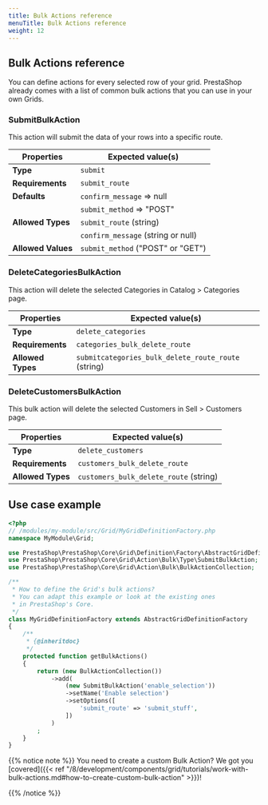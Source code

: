 ```yaml
---
title: Bulk Actions reference
menuTitle: Bulk Actions reference
weight: 12
---
```


## Bulk Actions reference

You can define actions for every selected row of your grid. PrestaShop already comes with a list of common bulk actions that you can use in your own Grids.

### SubmitBulkAction

This action will submit the data of your rows into a specific route.

| Properties         | Expected value(s)                  |
|--------------------| -----------------------------------|
| **Type**           | `submit`                           |
| **Requirements**   | `submit_route`                     |
| **Defaults**       | `confirm_message` => null          |
|                    | `submit_method` => "POST"          |
| **Allowed Types**  | `submit_route` (string)            |
|                    | `confirm_message` (string or null) |
| **Allowed Values** | `submit_method` ("POST" or "GET")  |

### DeleteCategoriesBulkAction

This action will delete the selected Categories in Catalog > Categories page.

| Properties         | Expected value(s)                                   |
|--------------------| ----------------------------------------------------|
| **Type**           | `delete_categories`                                 |
| **Requirements**   | `categories_bulk_delete_route`                      |
| **Allowed Types**  | `submitcategories_bulk_delete_route_route` (string) |

### DeleteCustomersBulkAction

This bulk action will delete the selected Customers in Sell > Customers page.

| Properties         | Expected value(s)                      |
|--------------------| ---------------------------------------|
| **Type**           | `delete_customers`                     |
| **Requirements**   | `customers_bulk_delete_route`          |
| **Allowed Types**  | `customers_bulk_delete_route` (string) |

## Use case example

```php
<?php
// /modules/my-module/src/Grid/MyGridDefinitionFactory.php
namespace MyModule\Grid;

use PrestaShop\PrestaShop\Core\Grid\Definition\Factory\AbstractGridDefinitionFactory;
use PrestaShop\PrestaShop\Core\Grid\Action\Bulk\Type\SubmitBulkAction;
use PrestaShop\PrestaShop\Core\Grid\Action\Bulk\BulkActionCollection;

/**
 * How to define the Grid's bulk actions?
 * You can adapt this example or look at the existing ones
 * in PrestaShop's Core.
 */
class MyGridDefinitionFactory extends AbstractGridDefinitionFactory
{
    /**
     * {@inheritdoc}
     */
    protected function getBulkActions()
    {
        return (new BulkActionCollection())
            ->add(
                (new SubmitBulkAction('enable_selection'))
                ->setName('Enable selection')
                ->setOptions([
                    'submit_route' => 'submit_stuff',
                ])
            )
        ;
    }
}
```

{{% notice note %}}
You need to create a custom Bulk Action? We got you [covered]({{< ref "/8/development/components/grid/tutorials/work-with-bulk-actions.md#how-to-create-custom-bulk-action" >}})!

{{% /notice %}}
